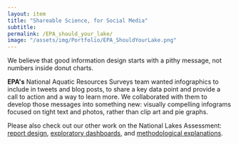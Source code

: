 ```yaml
---
layout: item
title: "Shareable Science, for Social Media"
subtitle: 
permalink: /EPA_should_your_lake/
image: "/assets/img/Portfolio/EPA_ShouldYourLake.png"
---
```

We believe that good information design starts with a pithy message, not numbers inside donut charts.

**EPA's** National Aquatic Resources Surveys team wanted infographics to include in tweets and blog posts, to share a key data point and provide a call to action and a way to learn more. We collaborated with them to develop those messages into something new:  visually compelling infograms focused on tight text and photos, rather than clip art and pie graphs. 

Please also check out our other work on the National Lakes Assessment: [report design](../EPA_modern_report_design), [exploratory dashboards](../EPA_dashboard), and [methodological explanations](../EPA_reference_site).
